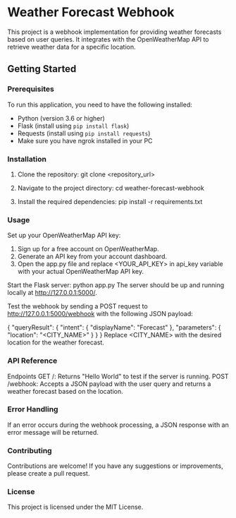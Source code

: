 # Weather Forecast Webhook

This project is a webhook implementation for providing weather forecasts based on user queries. It integrates with the OpenWeatherMap API to retrieve weather data for a specific location.

## Getting Started


### Prerequisites

To run this application, you need to have the following installed:

- Python (version 3.6 or higher)
- Flask (install using `pip install flask`)
- Requests (install using `pip install requests`)
- Make sure you have ngrok installed in your PC
  
### Installation

1. Clone the repository:
  git clone <repository_url>
  
2. Navigate to the project directory:
   cd weather-forecast-webhook

4. Install the required dependencies:
    pip install -r requirements.txt

### Usage
Set up your OpenWeatherMap API key:

1. Sign up for a free account on OpenWeatherMap.
2. Generate an API key from your account dashboard.
3. Open the app.py file and replace <YOUR_API_KEY> in api_key variable with your actual OpenWeatherMap API key.

Start the Flask server:
python app.py
The server should be up and running locally at http://127.0.0.1:5000/.

Test the webhook by sending a POST request to http://127.0.0.1:5000/webhook with the following JSON payload:

{
  "queryResult": {
    "intent": {
      "displayName": "Forecast"
    },
    "parameters": {
      "location": "<CITY_NAME>"
    }
  }
}
Replace <CITY_NAME> with the desired location for the weather forecast.

### API Reference
Endpoints
GET /: Returns "Hello World" to test if the server is running.
POST /webhook: Accepts a JSON payload with the user query and returns a weather forecast based on the location.

### Error Handling
If an error occurs during the webhook processing, a JSON response with an error message will be returned.

### Contributing
Contributions are welcome! If you have any suggestions or improvements, please create a pull request.

### License
This project is licensed under the MIT License.



